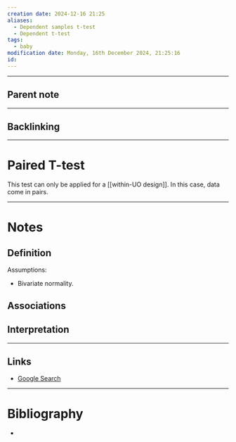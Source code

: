 ```yaml
---
creation date: 2024-12-16 21:25
aliases:
  - Dependent samples t-test
  - Dependent t-test
tags:
  - baby
modification date: Monday, 16th December 2024, 21:25:16
id:
---
```

---

## Parent note
---
## Backlinking


---
# Paired T-test
This test can only be applied for a [[within-UO design]]. In this case,  data come in pairs. 

---
# Notes

## Definition
Assumptions:
+ Bivariate normality. 
## Associations

## Interpretation

---
## Links
- [Google Search](https://www.google.com/search?q=Paired+T-test)

---
# Bibliography
+ 